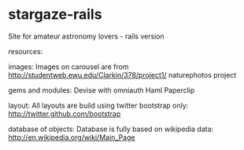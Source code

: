 stargaze-rails
==============

Site for amateur astronomy lovers - rails version

resources:

  images:
    Images on carousel are from http://studentweb.ewu.edu/Clarkin/378/project1/ naturephotos project

  gems and modules:
    Devise with omniauth
    Haml
    Paperclip

  layout:
    All layouts are build using twitter bootstrap only: http://twitter.github.com/bootstrap
    
  database of objects:
    Database is fully based on wikipedia data: http://en.wikipedia.org/wiki/Main_Page
